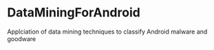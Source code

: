 # DataMiningForAndroid
Applciation of data mining techniques to classify Android malware and goodware
